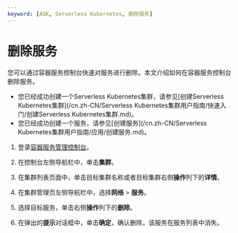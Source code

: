 ```yaml
---
keyword: [ASK, Serverless Kubernetes, 删除服务]
---
```


# 删除服务

您可以通过容器服务控制台快速对服务进行删除。本文介绍如何在容器服务控制台删除服务。

-   您已经成功创建一个Serverless Kubernetes集群，请参见[创建Serverless Kubernetes集群](/cn.zh-CN/Serverless Kubernetes集群用户指南/快速入门/创建Serverless Kubernetes集群.md)。
-   您已经成功创建一个服务，请参见[创建服务](/cn.zh-CN/Serverless Kubernetes集群用户指南/应用/创建服务.md)。

1.  登录[容器服务管理控制台](https://cs.console.aliyun.com)。

2.  在控制台左侧导航栏中，单击**集群**。

3.  在集群列表页面中，单击目标集群名称或者目标集群右侧**操作**列下的**详情**。

4.  在集群管理页左侧导航栏中，选择**网络** \> **服务**。

5.  选择目标服务，单击右侧**操作**列下的**删除**。

6.  在弹出的**提示**对话框中，单击**确定**，确认删除，该服务在服务列表中消失。


